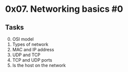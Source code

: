 # 0x07. Networking basics #0
## Tasks
0. OSI model
1. Types of network
2. MAC and IP address
3. UDP and TCP
4. TCP and UDP ports
5. Is the host on the network
